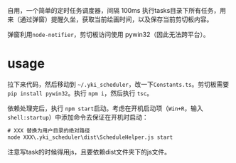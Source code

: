 自用，一个简单的定时任务调度器，间隔 100ms 执行tasks目录下所有任务，用来（通过弹窗）提醒久坐，获取当前绘画时间，以及保存当前剪切板内容。

弹窗利用`node-notifier`，剪切板访问使用 pywin32（因此无法跨平台）。

# usage

拉下来代码，然后移动到 `~/.yki_scheduler`，改一下`Constants.ts`。剪切板需要 `pip install pywin32`。执行 `npm i`，然后执行 `tsc`。

依赖处理完后，执行 `npm start`启动。考虑在开机启动项（`Win+R`，输入`shell:startup`）中添加命令去保证在开机时启动：

```cmd
# XXX 替换为用户目录的绝对路径
node XXX\.yki_scheduler\dist\ScheduleHelper.js start 
```

注意写task的时候得用js，且要依赖dist文件夹下的js文件。